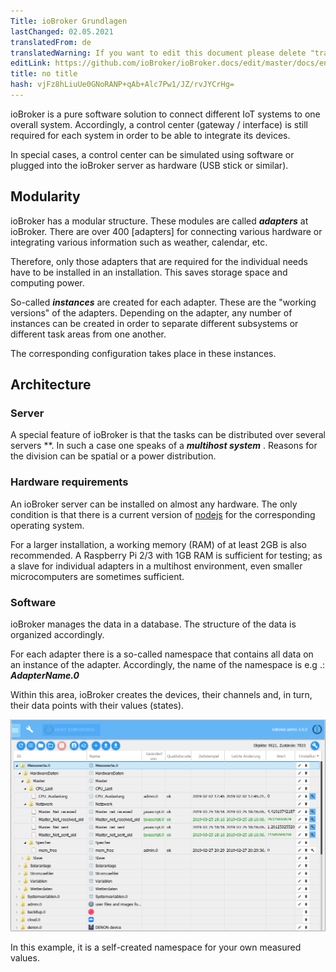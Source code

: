 ```yaml
---
Title: ioBroker Grundlagen
lastChanged: 02.05.2021
translatedFrom: de
translatedWarning: If you want to edit this document please delete "translatedFrom" field, elsewise this document will be translated automatically again
editLink: https://github.com/ioBroker/ioBroker.docs/edit/master/docs/en/basics/README.md
title: no title
hash: vjFz8hLiuUe0GNoRANP+qAb+Alc7Pw1/JZ/rvJYCrHg=
---
```

ioBroker is a pure software solution to connect different IoT systems to one overall system. Accordingly, a control center (gateway / interface) is still required for each system in order to be able to integrate its devices.

In special cases, a control center can be simulated using software or plugged into the ioBroker server as hardware (USB stick or similar).

## Modularity
ioBroker has a modular structure. These modules are called ***adapters*** at ioBroker.
There are over 400 [adapters] for connecting various hardware or integrating various information such as weather, calendar, etc.

Therefore, only those adapters that are required for the individual needs have to be installed in an installation. This saves storage space and computing power.

So-called ***instances*** are created for each adapter. These are the "working versions" of the adapters. Depending on the adapter, any number of instances can be created in order to separate different subsystems or different task areas from one another.

The corresponding configuration takes place in these instances.

## Architecture
### Server
A special feature of ioBroker is that the tasks can be distributed over several servers **. In such a case one speaks of a ***multihost system*** . Reasons for the division can be spatial or a power distribution.

### Hardware requirements
An ioBroker server can be installed on almost any hardware. The only condition is that there is a current version of [nodejs] for the corresponding operating system.

For a larger installation, a working memory (RAM) of at least 2GB is also recommended. A Raspberry Pi 2/3 with 1GB RAM is sufficient for testing; as a slave for individual adapters in a multihost environment, even smaller microcomputers are sometimes sufficient.

### Software
ioBroker manages the data in a database. The structure of the data is organized accordingly.

For each adapter there is a so-called namespace that contains all data on an instance of the adapter. Accordingly, the name of the namespace is e.g .: ***AdapterName.0***

Within this area, ioBroker creates the devices, their channels and, in turn, their data points with their values (states).

![Object structure](../../de/basics/../admin/media/ADMIN_Objekte_status_tree.png)

In this example, it is a self-created namespace for your own measured values.

[Adapter]: http://download.iobroker.net/list.html

[nodejs]: https://nodejs.org
